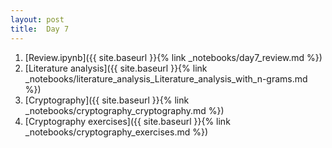 ```yaml
---
layout: post
title:  Day 7
---
```

1. [Review.ipynb]({{ site.baseurl }}{% link _notebooks/day7_review.md %})
2. [Literature analysis]({{ site.baseurl }}{% link _notebooks/literature_analysis_Literature_analysis_with_n-grams.md %})
1. [Cryptography]({{ site.baseurl }}{% link _notebooks/cryptography_cryptography.md %})
1. [Cryptography exercises]({{ site.baseurl }}{% link _notebooks/cryptography_exercises.md %})
